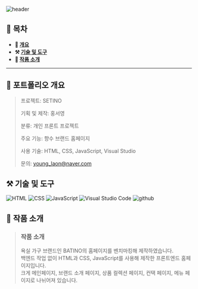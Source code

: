 ![header](https://capsule-render.vercel.app/api?type=venom&color=auto&height=150&section=header&text=SETINO&fontSize=70)

## **📖 목차**

<b>
  
- 📝 [개요](#-포트폴리오-개요)
- ⚒️ [기술 및 도구](#%EF%B8%8F-기술-및-도구)
- 📃 [작품 소개](#-작품-소개)
</b>

---

## **📝 포트폴리오 개요**


  > 프로젝트: SETINO
  >
  > 기획 및 제작: 홍서영
  >
  > 분류: 개인 프론트 프로젝트
  >
  > 주요 기능: 향수 브랜드 홈페이지
  >
  > 사용 기술: HTML, CSS, JavaScript, Visual Studio
  >
  > 문의: young_laon@naver.com 

## **⚒️ 기술 및 도구**
![HTML](https://img.shields.io/badge/HTML-239120?style=for-the-badge&logo=html5&logoColor=white) ![CSS](https://img.shields.io/badge/CSS-239120?&style=for-the-badge&logo=css3&logoColor=white) ![JavaScript](https://img.shields.io/badge/JavaScript-F7DF1E?style=for-the-badge&logo=JavaScript&logoColor=white) ![Visual Studio Code](https://img.shields.io/badge/Visual_Studio_Code-0078D4?style=for-the-badge&logo=visual%20studio%20code&logoColor=white) ![github](https://img.shields.io/badge/GitHub-100000?style=for-the-badge&logo=github&logoColor=white)

## **📃 작품 소개**
> ### 작품 소개
> 
> 욕실 가구 브랜드인 BATINO의 홈페이지를 벤치마킹해 제작하였습니다.<br>
> 백엔드 작업 없이 HTML과 CSS, JavaScript를 사용해 제작한 프론트엔드 홈페이지입니다.<br>
> 크게 메인페이지, 브랜드 소개 페이지, 상품 컬렉션 페이지, 컨택 페이지, 메뉴 페이지로 나뉘어져 있습니다.
